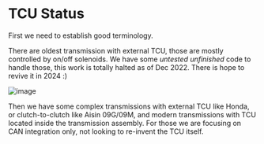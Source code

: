 # TCU Status

First we need to establish good terminology.

There are oldest transmission with external TCU, those are mostly controlled by on/off solenoids. We have some _untested_ _unfinished_ code to handle those, this work is totally halted as of Dec 2022. There is hope to revive it in 2024 :)

![image](https://github.com/rusefi/rusefi/assets/48498823/0d065f3c-4d31-4d5d-bc41-1baff06a7455)

Then we have some complex transmissions with external TCU like Honda, or clutch-to-clutch like Aisin 09G/09M, and modern transmissions with TCU located inside the transmission assembly. For those we are focusing on CAN integration only, not looking to re-invent the TCU itself.
